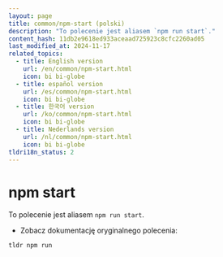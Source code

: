 ```yaml
---
layout: page
title: common/npm-start (polski)
description: "To polecenie jest aliasem `npm run start`."
content_hash: 11db2e9618ed933aceaad725923c8cfc2260ad05
last_modified_at: 2024-11-17
related_topics:
  - title: English version
    url: /en/common/npm-start.html
    icon: bi bi-globe
  - title: español version
    url: /es/common/npm-start.html
    icon: bi bi-globe
  - title: 한국어 version
    url: /ko/common/npm-start.html
    icon: bi bi-globe
  - title: Nederlands version
    url: /nl/common/npm-start.html
    icon: bi bi-globe
tldri18n_status: 2
---
```

# npm start

To polecenie jest aliasem `npm run start`.

- Zobacz dokumentację oryginalnego polecenia:

`tldr npm run`
